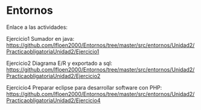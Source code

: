 # Entornos
Enlace a las actividades:

Ejercicio1 Sumador en java: https://github.com/lfloen2000/Entornos/tree/master/src/entornos/Unidad2/PracticaobligatoriaUnidad2/Ejercicio1

Ejercicio2 Diagrama E/R y exportado a sql: https://github.com/lfloen2000/Entornos/tree/master/src/entornos/Unidad2/PracticaobligatoriaUnidad2/Ejercicio2

Ejercicio4 Preparar eclipse para desarrollar software con PHP: https://github.com/lfloen2000/Entornos/tree/master/src/entornos/Unidad2/PracticaobligatoriaUnidad2/Ejercicio4
